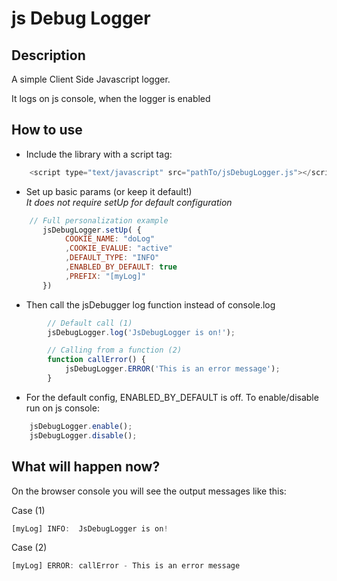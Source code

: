 # js Debug Logger

## Description
A simple Client Side Javascript logger.

It logs on js console, when the logger is enabled 


## How to use

- Include the library with a script tag:
```javascript
    <script type="text/javascript" src="pathTo/jsDebugLogger.js"></script>
```
    
- Set up basic params (or keep it default!)   
_It does not require setUp for default configuration_

```javascript
    // Full personalization example
       jsDebugLogger.setUp( {
            COOKIE_NAME: "doLog"
            ,COOKIE_EVALUE: "active"
            ,DEFAULT_TYPE: "INFO"
            ,ENABLED_BY_DEFAULT: true
            ,PREFIX: "[myLog]"
       })  
``` 

- Then call the jsDebugger log function instead of console.log
```javascript
        // Default call (1)
        jsDebugLogger.log('JsDebugLogger is on!');

        // Calling from a function (2)
        function callError() {
            jsDebugLogger.ERROR('This is an error message');
        }
```

- For the default config, ENABLED_BY_DEFAULT is off. To enable/disable run on js console:
```javascript
    jsDebugLogger.enable();
    jsDebugLogger.disable();
```


## What will happen now?
On the browser console you will see the output messages like this:

Case (1)
```javascript
[myLog] INFO:  JsDebugLogger is on!

```

Case (2)
```javascript
[myLog] ERROR: callError - This is an error message

```
